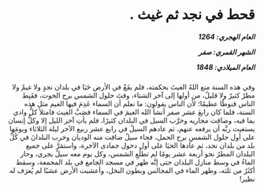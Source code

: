<h1 dir="rtl">قحط في نجد ثم غيث  .</h1>

<h5 dir="rtl">العام الهجري:  1264

الشهر القمري: صفر

العام الميلادي: 1848</h5>

<p dir="rtl">وفي هذه السنة منع اللهُ الغيثَ بحكمته، فلم يقَعْ في الأرض حَيَا في بلدان نجدٍ ولا غيمٌ ولا مطرٌ كثيرٌ ولا قليلٌ، من أولها إلى آخر الشتاء، وقتَ حلول الشمس برج الحوت، فقَنِط الناس قنوطًا عظيمًا؛ لأن الناس يقولون: ما نعلم أن السماء عَدِمَ فيها الغيم مثل هذه السنة، فلما كان رابعَ عشر صفر أنشأ الله الغيمَ في السماء فصَبَّ الغيث فامتلأ كلُّ وادي بما فيه، وضاقت مجاريه وخرَّب السيل في البلدان كثيرًا، فلم يأتِ آخر الليل إلا وكلُّ إنسان يستغيث ربَّه أن يرفعه عنهم، ثم عادهم السيلُ في رابع عشر ربيع الآخر ليلة الثلاثاء ويومَها على أول حلول الشمسِ برج الحمل، فجاء سيلٌ ضاقت منه الوديان وخرب البلدانَ في كُلِّ بلد من بلدان نجد، ثم عادها الحيَا على أول دخول جمادى الآخرة، واستمَرَّ على جميع البلدان المطرُ نحو أربعة عشر يومًا لم تطلُعِ الشمس، وكل يوم معه سيلٌ يجري، وحار الماءُ في وسط منازل البلدان حتى إنَّه ظهر في مسجد الجامع في بلد المجمعة، وسقط أكثَرُ من ثلثه، وظهر الماء في المجالس وبطون النخل، وأعشبت الأرض عشبًا لم يُعرَف له نظير!</p></br>
